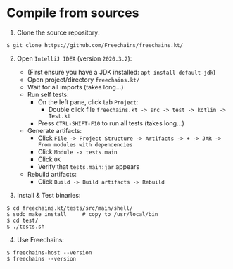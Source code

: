 # Compile from sources

1. Clone the source repository:

```
$ git clone https://github.com/Freechains/freechains.kt/
```

2. Open `IntelliJ IDEA` (version `2020.3.2`):
    - (First ensure you have a JDK installed: `apt install default-jdk`)
    - Open project/directory `freechains.kt/`
    - Wait for all imports (takes long...)
    - Run self tests:
        - On the left pane, click tab `Project`:
            - Double click file `freechains.kt -> src -> test -> kotlin -> Test.kt`
        - Press `CTRL-SHIFT-F10` to run all tests (takes long...)
    - Generate artifacts:
        - Click `File -> Project Structure -> Artifacts -> + -> JAR -> From modules with dependencies`
        - Click `Module -> tests.main`
        - Click `OK`
        - Verify that `tests.main:jar` appears
    - Rebuild artifacts:
        - Click `Build -> Build artifacts -> Rebuild`

3. Install & Test binaries:

```
$ cd freechains.kt/tests/src/main/shell/
$ sudo make install     # copy to /usr/local/bin
$ cd test/
$ ./tests.sh
```

4. Use Freechains:

```
$ freechains-host --version
$ freechains --version
```
